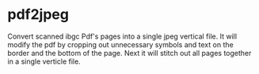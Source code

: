# pdf2jpeg
Convert scanned ibgc Pdf's pages into a single jpeg vertical file.
It will modify the pdf by cropping out unnecessary symbols and text on the border and the bottom of the page.
Next it will stitch out all pages together in a single verticle file.

